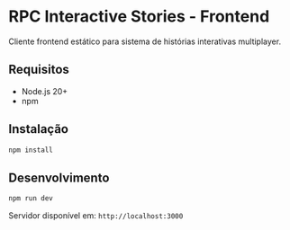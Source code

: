 # RPC Interactive Stories - Frontend

Cliente frontend estático para sistema de histórias interativas multiplayer.

## Requisitos

- Node.js 20+
- npm

## Instalação

```bash
npm install
```

## Desenvolvimento

```bash
npm run dev
```

Servidor disponível em: `http://localhost:3000`
